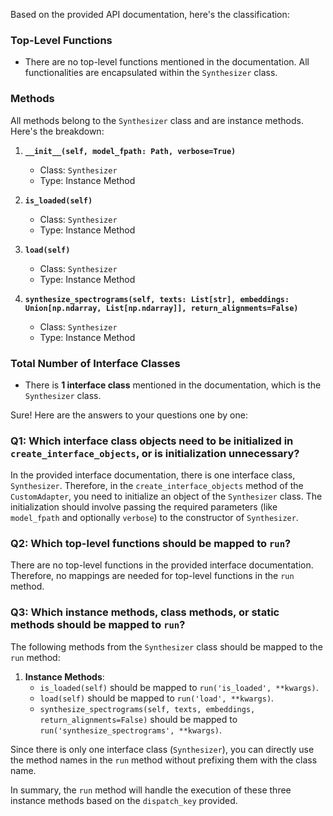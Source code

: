Based on the provided API documentation, here's the classification:

### Top-Level Functions
- There are no top-level functions mentioned in the documentation. All functionalities are encapsulated within the `Synthesizer` class.

### Methods
All methods belong to the `Synthesizer` class and are instance methods. Here's the breakdown:

1. **`__init__(self, model_fpath: Path, verbose=True)`**
   - Class: `Synthesizer`
   - Type: Instance Method

2. **`is_loaded(self)`**
   - Class: `Synthesizer`
   - Type: Instance Method

3. **`load(self)`**
   - Class: `Synthesizer`
   - Type: Instance Method

4. **`synthesize_spectrograms(self, texts: List[str], embeddings: Union[np.ndarray, List[np.ndarray]], return_alignments=False)`**
   - Class: `Synthesizer`
   - Type: Instance Method

### Total Number of Interface Classes
- There is **1 interface class** mentioned in the documentation, which is the `Synthesizer` class.

Sure! Here are the answers to your questions one by one:

### Q1: Which interface class objects need to be initialized in `create_interface_objects`, or is initialization unnecessary?
In the provided interface documentation, there is one interface class, `Synthesizer`. Therefore, in the `create_interface_objects` method of the `CustomAdapter`, you need to initialize an object of the `Synthesizer` class. The initialization should involve passing the required parameters (like `model_fpath` and optionally `verbose`) to the constructor of `Synthesizer`. 

### Q2: Which top-level functions should be mapped to `run`?
There are no top-level functions in the provided interface documentation. Therefore, no mappings are needed for top-level functions in the `run` method.

### Q3: Which instance methods, class methods, or static methods should be mapped to `run`?
The following methods from the `Synthesizer` class should be mapped to the `run` method:

1. **Instance Methods**:
   - `is_loaded(self)` should be mapped to `run('is_loaded', **kwargs)`.
   - `load(self)` should be mapped to `run('load', **kwargs)`.
   - `synthesize_spectrograms(self, texts, embeddings, return_alignments=False)` should be mapped to `run('synthesize_spectrograms', **kwargs)`.

Since there is only one interface class (`Synthesizer`), you can directly use the method names in the `run` method without prefixing them with the class name. 

In summary, the `run` method will handle the execution of these three instance methods based on the `dispatch_key` provided.